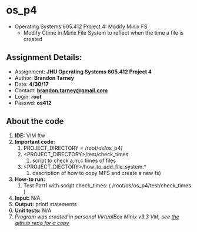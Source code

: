 # os_p4
- Operating Systems 605.412 Project 4: Modify Minix FS
  - Modify Ctime in Minix File System to reflect when the time a file is created

## Assignment Details:
- Assignment: **JHU Operating Systems 605.412 Project 4**
- Author: **Brandon Tarney**
- Date: **4/30/17**
- Contact: **brandon.tarney@gmail.com**
- Login: **root**
- Passwd: **os412**


## About the code
1. **IDE:** VIM ftw
1. **Important code:** 
   1. PROJECT_DIRECTORY =  /root/os/os_p4/
   1. <PROJECT_DIRECTORY>/test/check_times 
      1. script to check a,m,c times of files
   1. <PROJECT_DIECTORY>/how_to_add_file_system.*  
      1. description of how to copy MFS and create a new fs)
1. **How-to run:**
   1. Test Part1 with script check_times: ( /root/os/os_p4/test/check_times <TestFileName> )
1. **Input:** N/A
1. **Output:** printf statements
1. **Unit tests:** N/A
1. *Program was created in personal VirtualBox Minix v3.3 VM, see [the github repo for a copy](https://github.com/1amBulletproof/OS_P4)*


